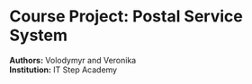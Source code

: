 # Course Project: Postal Service System

**Authors:** Volodymyr and Veronika  
**Institution:** IT Step Academy
